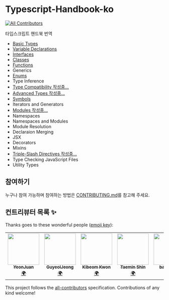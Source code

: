 # Typescript-Handbook-ko

<!-- ALL-CONTRIBUTORS-BADGE:START - Do not remove or modify this section -->
[![All Contributors](https://img.shields.io/badge/all_contributors-6-orange.svg?style=flat-square)](#contributors-)
<!-- ALL-CONTRIBUTORS-BADGE:END -->

타입스크립트 핸드북 번역

- [Basic Types](./basic-types.md)
- [Variable Declarations](./variable-declarations.md)
- [Interfaces](./interfaces.md)
- [Classes](./classes.md)
- [Functions](./functions.md)
- Generics
- [Enums](./enums.md)
- Type Inference
- [Type Compatibility 작성중...](./type-compatibility.md)
- [Advanced Types 작성중...](./advanced-types.md)
- [Symbols](./symbols.md)
- Iterators and Generators
- [Modules 작성중...](./modules.md)
- Namespaces
- Namespaces and Modules
- Module Resolution
- Declaraion Merging
- JSX
- Decorators
- Mixins
- [Triple-Slash Directives 작성중...](./triple-slash-directives.md)
- Type Checking JavaScript Files
- Utility Types


## 참여하기

누구나 참여 가능하며 참여하는 방법은 [CONTRIBUTING.md](./CONTRIBUTING.md)를 참고해 주세요.

## 컨트리뷰터 목록 ✨

Thanks goes to these wonderful people ([emoji key](https://allcontributors.org/docs/en/emoji-key)):

<!-- ALL-CONTRIBUTORS-LIST:START - Do not remove or modify this section -->
<!-- prettier-ignore-start -->
<!-- markdownlint-disable -->
<table>
  <tr>
    <td align="center"><a href="https://yeon-js.tistory.com/"><img src="https://avatars3.githubusercontent.com/u/41323220?v=4" width="100px;" alt=""/><br /><sub><b>YeonJuan</b></sub></a><br /><a href="#translation-yeonjuan" title="Translation">🌍</a></td>
    <td align="center"><a href="https://guyeol.github.io"><img src="https://avatars3.githubusercontent.com/u/7357413?v=4" width="100px;" alt=""/><br /><sub><b>GuyeolJeong</b></sub></a><br /><a href="#translation-guyeol" title="Translation">🌍</a></td>
    <td align="center"><a href="https://github.com/Bumkeyy"><img src="https://avatars0.githubusercontent.com/u/16663226?v=4" width="100px;" alt=""/><br /><sub><b>Kibeom Kwon</b></sub></a><br /><a href="#translation-Bumkeyy" title="Translation">🌍</a></td>
    <td align="center"><a href="https://www.linkedin.com/in/taemin-shin-abba95195/"><img src="https://avatars0.githubusercontent.com/u/24709996?v=4" width="100px;" alt=""/><br /><sub><b>Taemin Shin</b></sub></a><br /><a href="#translation-cprayer" title="Translation">🌍</a></td>
    <td align="center"><a href="https://github.com/badger93"><img src="https://avatars1.githubusercontent.com/u/38435151?v=4" width="100px;" alt=""/><br /><sub><b>badger93</b></sub></a><br /><a href="#translation-badger93" title="Translation">🌍</a></td>
    <td align="center"><a href="https://github.com/kok202"><img src="https://avatars2.githubusercontent.com/u/39543643?v=4" width="100px;" alt=""/><br /><sub><b>kok202</b></sub></a><br /><a href="#translation-kok202" title="Translation">🌍</a></td>
  </tr>
</table>

<!-- markdownlint-enable -->
<!-- prettier-ignore-end -->
<!-- ALL-CONTRIBUTORS-LIST:END -->

This project follows the [all-contributors](https://github.com/all-contributors/all-contributors) specification. Contributions of any kind welcome!
